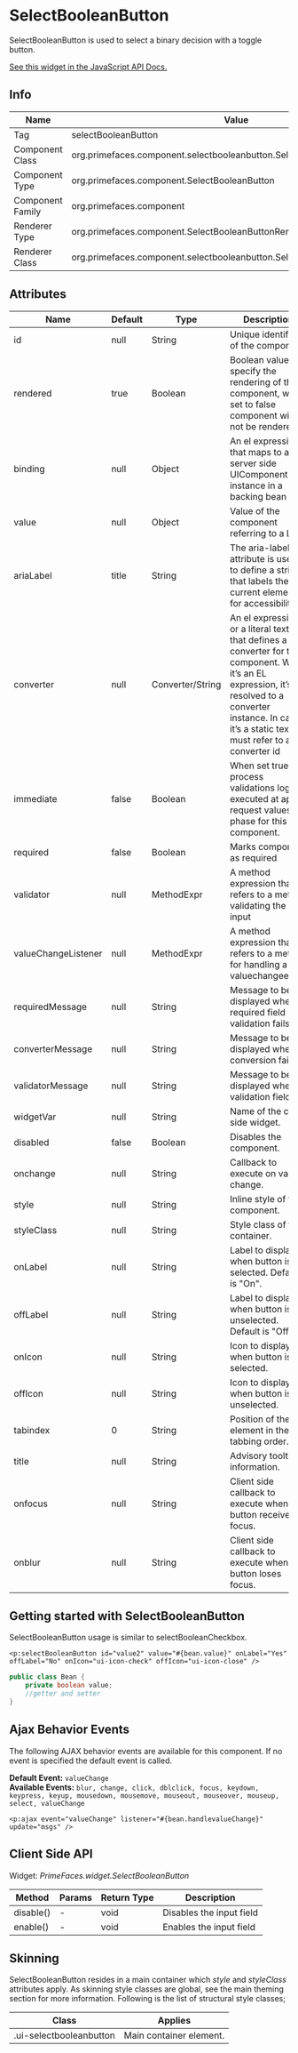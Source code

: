 # SelectBooleanButton

SelectBooleanButton is used to select a binary decision with a toggle button.

[See this widget in the JavaScript API Docs.](../jsdocs/classes/src_PrimeFaces.PrimeFaces.widget.SelectBooleanButton.html)

## Info

| Name | Value |
| --- | --- |
| Tag | selectBooleanButton
| Component Class | org.primefaces.component.selectbooleanbutton.SelectBooleanButton
| Component Type | org.primefaces.component.SelectBooleanButton
| Component Family | org.primefaces.component |
| Renderer Type | org.primefaces.component.SelectBooleanButtonRenderer
| Renderer Class | org.primefaces.component.selectbooleanbutton.SelectBooleanButtonRenderer

## Attributes

| Name | Default | Type | Description | 
| --- | --- | --- | --- |
id | null | String | Unique identifier of the component
rendered | true | Boolean | Boolean value to specify the rendering of the component, when set to false component will not be rendered.
binding | null | Object | An el expression that maps to a server side UIComponent instance in a backing bean
value | null | Object | Value of the component referring to a List.
ariaLabel | title | String | The aria-label attribute is used to define a string that labels the current element for accessibility.
converter | null | Converter/String | An el expression or a literal text that defines a converter for the component. When it’s an EL expression, it’s resolved to a converter instance. In case it’s a static text, it must refer to a converter id
immediate | false | Boolean | When set true, process validations logic is executed at apply request values phase for this component.
required | false | Boolean | Marks component as required
validator | null | MethodExpr | A method expression that refers to a method validating the input
valueChangeListener | null | MethodExpr | A method expression that refers to a method for handling a valuechangeevent
requiredMessage | null | String | Message to be displayed when required field validation fails.
converterMessage | null | String | Message to be displayed when conversion fails.
validatorMessage | null | String | Message to be displayed when validation fields.
widgetVar | null | String | Name of the client side widget.
disabled | false | Boolean | Disables the component.
onchange | null | String | Callback to execute on value change.
style | null | String | Inline style of the component.
styleClass | null | String | Style class of the container.
onLabel | null | String | Label to display when button is selected. Default is "On".
offLabel | null | String | Label to display when button is unselected. Default is "Off".
onIcon | null | String | Icon to display when button is selected.
offIcon | null | String | Icon to display when button is unselected.
tabindex | 0 | String | Position of the element in the tabbing order.
title | null | String | Advisory tooltip information.
onfocus | null | String | Client side callback to execute when button receives focus.
onblur | null | String | Client side callback to execute when button loses focus.

## Getting started with SelectBooleanButton
SelectBooleanButton usage is similar to selectBooleanCheckbox.

```xhtml
<p:selectBooleanButton id="value2" value="#{bean.value}" onLabel="Yes" offLabel="No" onIcon="ui-icon-check" offIcon="ui-icon-close" />
```
```java
public class Bean {
    private boolean value;
    //getter and setter
}
```

## Ajax Behavior Events

The following AJAX behavior events are available for this component. If no event is specified the default event is called.  
  
**Default Event:** `valueChange`  
**Available Events:** `blur, change, click, dblclick, focus, keydown, keypress, keyup, mousedown, mousemove, mouseout, mouseover, mouseup, select, valueChange`  

```xhtml
<p:ajax event="valueChange" listener="#{bean.handlevalueChange}" update="msgs" />
```

## Client Side API
Widget: _PrimeFaces.widget.SelectBooleanButton_


| Method | Params | Return Type | Description |
| --- | --- | --- | --- |
| disable() | - | void | Disables the input field |
| enable() | - | void | Enables the input field |

## Skinning
SelectBooleanButton resides in a main container which _style_ and _styleClass_ attributes apply. As
skinning style classes are global, see the main theming section for more information. Following is
the list of structural style classes;

| Class | Applies | 
| --- | --- | 
.ui-selectbooleanbutton | Main container element.


